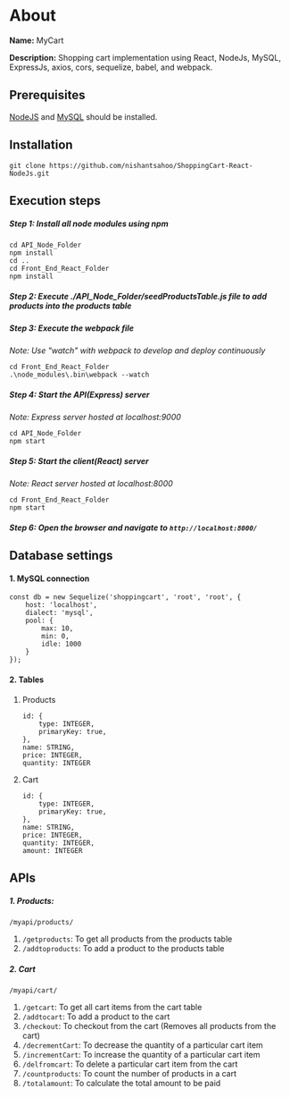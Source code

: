 # About

<b>Name:</b> MyCart

<b>Description:</b> Shopping cart implementation using React, NodeJs, MySQL, ExpressJs, axios, cors, sequelize, babel, and webpack.

## Prerequisites
<a href="https://nodejs.org/">NodeJS</a> and <a href="https://www.mysql.com/">MySQL</a> should be installed. 

## Installation
```
git clone https://github.com/nishantsahoo/ShoppingCart-React-NodeJs.git
```

## Execution steps</h2>
##### Step 1: Install all node modules using npm
```
cd API_Node_Folder
npm install
cd ..
cd Front_End_React_Folder
npm install
```

##### Step 2: Execute ./API_Node_Folder/seedProductsTable.js file to add products into the products table

##### Step 3: Execute the webpack file
*Note: Use "watch" with webpack to develop and deploy continuously*
```
cd Front_End_React_Folder
.\node_modules\.bin\webpack --watch
```

##### Step 4: Start the API(Express) server
*Note: Express server hosted at localhost:9000*
```
cd API_Node_Folder
npm start
```

##### Step 5: Start the client(React) server
*Note: React server hosted at localhost:8000*
```
cd Front_End_React_Folder
npm start
```

##### Step 6: Open the browser and navigate to ``` http://localhost:8000/ ```

## Database settings

#### 1. MySQL connection 
``` 
const db = new Sequelize('shoppingcart', 'root', 'root', {
    host: 'localhost',
    dialect: 'mysql',
    pool: {
        max: 10,
        min: 0,
        idle: 1000
    }
});
```

#### 2. Tables

1. Products
    ``` 
    id: {
        type: INTEGER,
        primaryKey: true,
    },
    name: STRING,
    price: INTEGER,
    quantity: INTEGER
    ```
    
2. Cart
    ```
    id: {
        type: INTEGER,
        primaryKey: true,
    },
    name: STRING,
    price: INTEGER,
    quantity: INTEGER,
    amount: INTEGER
    ```

## APIs

##### 1. Products: 
``` /myapi/products/ ```

  1. ``` /getproducts ```: To get all products from the products table
  2. ``` /addtoproducts ```: To add a product to the products table
  
##### 2. Cart 
``` /myapi/cart/ ```

  1. ``` /getcart ```: To get all cart items from the cart table
  2. ``` /addtocart ```: To add a product to the cart
  3. ``` /checkout ```: To checkout from the cart (Removes all products from the cart)
  4. ``` /decrementCart ```: To decrease the quantity of a particular cart item
  5. ``` /incrementCart ```: To increase the quantity of a particular cart item
  6. ``` /delfromcart ```: To delete a particular cart item from the cart
  7. ``` /countproducts ```: To count the number of products in a cart
  8. ``` /totalamount ```: To calculate the total amount to be paid
  